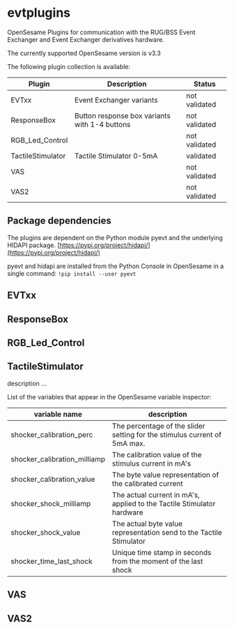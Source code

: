 # evtplugins
OpenSesame Plugins for communication with the RUG/BSS Event Exchanger and Event Exchanger derivatives hardware.

The currently supported OpenSesame version is v3.3

The following plugin collection is available:

Plugin | Description | Status
------ | ----------- | ------
EVTxx | Event Exchanger variants | not validated
ResponseBox | Button response box variants with 1-4 buttons | not validated
RGB_Led_Control |  | not validated
TactileStimulator | Tactile Stimulator 0-5mA | validated
VAS |  | not validated
VAS2 |  | not validated

## Package dependencies
The plugins are dependent on the Python module pyevt and the underlying HIDAPI package.
[https://pypi.org/project/hidapi/](https://pypi.org/project/hidapi/)

pyevt and hidapi are installed from the Python Console in OpenSesame in a single command:
`!pip install --user pyevt`

## EVTxx

## ResponseBox

## RGB_Led_Control

## TactileStimulator
description ...

List of the variables that appear in the OpenSesame variable inspector:

variable name | description
------------- | -----------
shocker_calibration_perc | The percentage of the slider setting for the stimulus current of 5mA max.
shocker_calibration_milliamp | The calibration value of the stimulus current in mA's
shocker_calibration_value | The byte value representation of the calibrated current
shocker_shock_milliamp | The actual current in mA's, applied to the Tactile Stimulator hardware
shocker_shock_value | The actual byte value representation send to the Tactile Stimulator
shocker_time_last_shock | Unique time stamp in seconds from the moment of the last shock


## VAS

## VAS2

